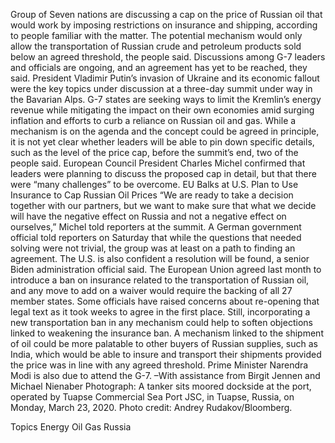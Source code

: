 Group of Seven nations are discussing a cap on the price of Russian oil that would work by imposing restrictions on insurance and shipping, according to people familiar with the matter.
The potential mechanism would only allow the transportation of Russian crude and petroleum products sold below an agreed threshold, the people said. Discussions among G-7 leaders and officials are ongoing, and an agreement has yet to be reached, they said.
President Vladimir Putin’s invasion of Ukraine and its economic fallout were the key topics under discussion at a three-day summit under way in the Bavarian Alps. G-7 states are seeking ways to limit the Kremlin’s energy revenue while mitigating the impact on their own economies amid surging inflation and efforts to curb a reliance on Russian oil and gas.
While a mechanism is on the agenda and the concept could be agreed in principle, it is not yet clear whether leaders will be able to pin down specific details, such as the level of the price cap, before the summit’s end, two of the people said.
European Council President Charles Michel confirmed that leaders were planning to discuss the proposed cap in detail, but that there were “many challenges” to be overcome.
EU Balks at U.S. Plan to Use Insurance to Cap Russian Oil Prices
“We are ready to take a decision together with our partners, but we want to make sure that what we decide will have the negative effect on Russia and not a negative effect on ourselves,” Michel told reporters at the summit.
A German government official told reporters on Saturday that while the questions that needed solving were not trivial, the group was at least on a path to finding an agreement. The U.S. is also confident a resolution will be found, a senior Biden administration official said.
The European Union agreed last month to introduce a ban on insurance related to the transportation of Russian oil, and any move to add on a waiver would require the backing of all 27 member states. Some officials have raised concerns about re-opening that legal text as it took weeks to agree in the first place. Still, incorporating a new transportation ban in any mechanism could help to soften objections linked to weakening the insurance ban.
A mechanism linked to the shipment of oil could be more palatable to other buyers of Russian supplies, such as India, which would be able to insure and transport their shipments provided the price was in line with any agreed threshold. Prime Minister Narendra Modi is also due to attend the G-7.
–With assistance from Birgit Jennen and Michael Nienaber
Photograph: A tanker sits moored dockside at the port, operated by Tuapse Commercial Sea Port JSC, in Tuapse, Russia, on Monday, March 23, 2020. Photo credit: Andrey Rudakov/Bloomberg.

Topics
Energy
Oil Gas
Russia
